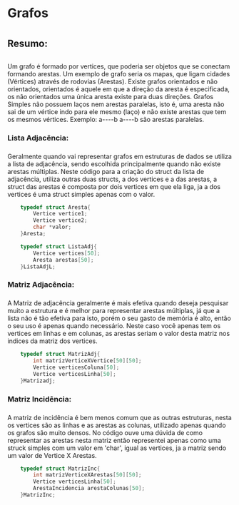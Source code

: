 # Grafos <h1>
## Resumo: <h2>
Um grafo é formado por vertices, que poderia ser objetos que se conectam formando arestas. Um exemplo de grafo seria os mapas, que ligam cidades (Vértices) através de rodovias (Arestas). Existe grafos orientados e não orientados, orientados é aquele em que a direção da aresta é especificada, os não orientados uma única aresta existe para duas direções. Grafos Simples não possuem laços nem arestas paralelas, isto é, uma aresta não sai de um vértice indo para ele mesmo (laço) e não existe arestas que tem os mesmos vértices. Exemplo: a----b a----b são arestas paralelas.
### Lista Adjacência: <h3>
Geralmente quando vai representar grafos em estruturas de dados se utiliza a lista de adjacência, sendo escolhida principalmente quando não existe arestas múltiplas. Neste código para a criação do struct da lista de adjacência, utiliza outras duas structs, a dos vertices e a das arestas, a struct das arestas é composta por dois vertices em que ela liga, ja a dos vertices é uma struct simples apenas com o valor.

```c
    typedef struct Aresta{
        Vertice vertice1;
        Vertice vertice2;
        char *valor;
    }Aresta;

    typedef struct ListaAdj{
        Vertice vertices[50];
        Aresta arestas[50];
    }ListaAdjL;
```
### Matriz Adjacência: <h3>
A Matriz de adjacência geralmente é mais efetiva quando deseja pesquisar muito a estrutura e é melhor para representar arestas múltiplas, já que a lista não é tão efetiva para isto, porém o seu gasto de memória é alto, então o seu uso é apenas quando necessário. Neste caso você apenas tem os vertices em linhas e em colunas, as arestas seriam o valor desta matriz nos indices da matriz dos vertices.
```c
    typedef struct MatrizAdj{
        int matrizVerticeXVertice[50][50];
        Vertice verticesColuna[50];
        Vertice verticesLinha[50];
    }Matrizadj;
```
### Matriz Incidência: <h3>
A matriz de incidência é bem menos comum que as outras estruturas, nesta os vertices são as linhas e as arestas as colunas, utilizado apenas quando os grafos são muito densos. No código ouve uma dúvida de como representar as arestas nesta matriz então representei apenas como uma struck simples com um valor em 'char', igual as vertices, ja a matriz sendo um valor de Vertice X Arestas.
```c
    typedef struct MatrizInc{
        int matrizVerticeXArestas[50][50];
        Vertice verticesLinha[50];
        ArestaIncidencia arestaColunas[50];
    }MatrizInc;
```